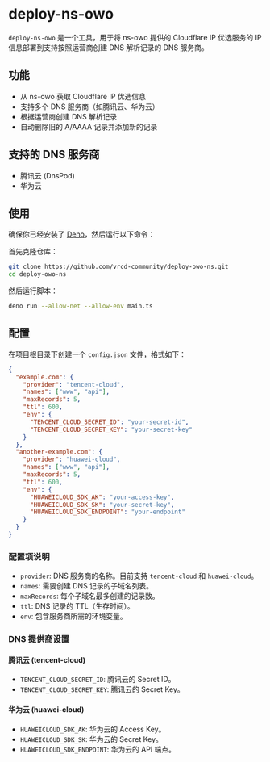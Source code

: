 # deploy-ns-owo

`deploy-ns-owo` 是一个工具，用于将 ns-owo 提供的 Cloudflare IP 优选服务的 IP 信息部署到支持按照运营商创建 DNS 解析记录的 DNS 服务商。

## 功能

- 从 ns-owo 获取 Cloudflare IP 优选信息
- 支持多个 DNS 服务商（如腾讯云、华为云）
- 根据运营商创建 DNS 解析记录
- 自动删除旧的 A/AAAA 记录并添加新的记录

## 支持的 DNS 服务商

- 腾讯云 (DnsPod)
- 华为云

## 使用

确保你已经安装了 [Deno](https://deno.land/)，然后运行以下命令：

首先克隆仓库：

```sh
git clone https://github.com/vrcd-community/deploy-owo-ns.git
cd deploy-owo-ns
```

然后运行脚本：

```sh
deno run --allow-net --allow-env main.ts
```

## 配置

在项目根目录下创建一个 `config.json` 文件，格式如下：

```json
{
  "example.com": {
    "provider": "tencent-cloud",
    "names": ["www", "api"],
    "maxRecords": 5,
    "ttl": 600,
    "env": {
      "TENCENT_CLOUD_SECRET_ID": "your-secret-id",
      "TENCENT_CLOUD_SECRET_KEY": "your-secret-key"
    }
  },
  "another-example.com": {
    "provider": "huawei-cloud",
    "names": ["www", "api"],
    "maxRecords": 5,
    "ttl": 600,
    "env": {
      "HUAWEICLOUD_SDK_AK": "your-access-key",
      "HUAWEICLOUD_SDK_SK": "your-secret-key",
      "HUAWEICLOUD_SDK_ENDPOINT": "your-endpoint"
    }
  }
}
```

### 配置项说明

- `provider`: DNS 服务商的名称。目前支持 `tencent-cloud` 和 `huawei-cloud`。
- `names`: 需要创建 DNS 记录的子域名列表。
- `maxRecords`: 每个子域名最多创建的记录数。
- `ttl`: DNS 记录的 TTL（生存时间）。
- `env`: 包含服务商所需的环境变量。

### DNS 提供商设置

#### 腾讯云 (tencent-cloud)

- `TENCENT_CLOUD_SECRET_ID`: 腾讯云的 Secret ID。
- `TENCENT_CLOUD_SECRET_KEY`: 腾讯云的 Secret Key。

#### 华为云 (huawei-cloud)

- `HUAWEICLOUD_SDK_AK`: 华为云的 Access Key。
- `HUAWEICLOUD_SDK_SK`: 华为云的 Secret Key。
- `HUAWEICLOUD_SDK_ENDPOINT`: 华为云的 API 端点。
